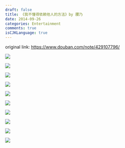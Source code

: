 ```yaml
---
draft: false
title: 《我不懂得依赖他人的方法》by 腰乃
date: 2014-09-26
categories: Entertainment
comments: true
isCJKLanguage: true
---
```


original link: https://www.douban.com/note/429107796/

![](https://static.zhuzi.dev/2014/09/p19534653.jpg)



![](https://static.zhuzi.dev/2014/09/p19534654.jpg)



![](https://static.zhuzi.dev/2014/09/p19534655.jpg)



![](https://static.zhuzi.dev/2014/09/p19534659.jpg)



![](https://static.zhuzi.dev/2014/09/p19534661.jpg)



![](https://static.zhuzi.dev/2014/09/p19534667.jpg)



![](https://static.zhuzi.dev/2014/09/p19534668.jpg)



![](https://static.zhuzi.dev/2014/09/p19534669.jpg)



![](https://static.zhuzi.dev/2014/09/p19534670.jpg)



![](https://static.zhuzi.dev/2014/09/p19534674.jpg)
